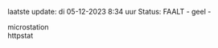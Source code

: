 laatste update: 
di 05-12-2023  8:34   uur 
Status: FAALT - geel - 
<div class="service Y">microstation</div><div class="service Y">httpstat</div>